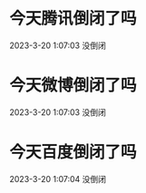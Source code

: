 # 今天腾讯倒闭了吗

2023-3-20 1:07:03 没倒闭

# 今天微博倒闭了吗

2023-3-20 1:07:03 没倒闭

# 今天百度倒闭了吗

2023-3-20 1:07:04 没倒闭

